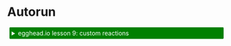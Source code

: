 <div id='codefund' style='float:right'></div>

# Autorun

<details>
    <summary style="color: white; background:green;padding:5px;margin:5px;border-radius:2px">egghead.io lesson 9: custom reactions</summary>
    <br>
    <div style="padding:5px;">
        <iframe style="border: none;" width=760 height=427  src="https://egghead.io/lessons/react-write-custom-mobx-reactions-with-when-and-autorun/embed" />
    </div>
    <a style="font-style:italic;padding:5px;margin:5px;"  href="https://egghead.io/lessons/react-write-custom-mobx-reactions-with-when-and-autorun">Hosted on egghead.io</a>
</details>

`mobx.autorun` can be used in those cases where you want to create a reactive function that will never have observers itself.
This is usually the case when you need to bridge from reactive to imperative code, for example for logging, persistence, or UI-updating code.
When `autorun` is used, the provided function will always be triggered once immediately and then again each time one of its dependencies changes.
In contrast, `computed(function)` creates functions that only re-evaluate if it has
observers on its own, otherwise its value is considered to be irrelevant.
As a rule of thumb: use `autorun` if you have a function that should run automatically but that doesn't result in a new value.
Use `computed` for everything else. Autoruns are about initiating _effects_, not about producing new values.
If a string is passed as first argument to `autorun`, it will be used as debug name.

The return value from autorun is a disposer function, which can be used to dispose of the autorun when you no longer need it.  The reaction itself will also be passed as the only argument to the function given to autorun, which allows you to manipulate it from within the autorun function.  This means there are two ways you can dispose of the reaction when you no longer need it:
```javascript
const disposer = autorun( reaction => { /* do some stuff */ } );
disposer();

// or

autorun( reaction => {
  /* do some stuff */
  reaction.dispose();
} );
```

Just like the [`@observer` decorator/function](./observer-component.md), `autorun` will only observe data that is used during the execution of the provided function.

```javascript
var numbers = observable([1,2,3]);
var sum = computed(() => numbers.reduce((a, b) => a + b, 0));

var disposer = autorun(() => console.log(sum.get()));
// prints '6'
numbers.push(4);
// prints '10'

disposer();
numbers.push(5);
// won't print anything, nor is `sum` re-evaluated
```

## Options

Autorun accepts as the second argument an options object with the following optional options:

* `delay`: Number in milliseconds that can be used to debounce the effect function. If zero (the default), no debouncing will happen.
* `name`: String that is used as name for this reaction in for example [`spy`](spy.md) events.
* `onError`: function that will handle the errors of this reaction, rather then propagating them.
* `scheduler`: Set a custom scheduler to determine how re-running the autorun function should be scheduled. It takes a function that should be invoked at some point in the future, for example: `{ scheduler: run => { setTimeout(run, 1000) }}`

## The `delay` option

```javascript
autorun(() => {
	// Assuming that profile.asJson returns an observable Json representation of profile,
	// send it to the server each time it is changed, but await at least 300 milliseconds before sending it.
	// When sent, the latest value of profile.asJson will be used.
	sendProfileToServer(profile.asJson);
}, { delay: 300 });
```

## The `onError` option

Exceptions thrown in autorun and all other types reactions are caught and logged to the console, but not propagated back to the original causing code.
This is to make sure that a reaction in one exception does not prevent the scheduled execution of other, possibly unrelated, reactions.
This also allows reactions to recover from exceptions; throwing an exception does not break the tracking done by MobX,
so as subsequent run of a reaction might complete normally again if the cause for the exception is removed.

It is possible to override the default logging behavior of Reactions by providing the `onError` option
Example:

```javascript
const age = observable.box(10)

const dispose = autorun(() => {
    if (age.get() < 0)
        throw new Error("Age should not be negative")
    console.log("Age", age.get())
}, {
    onError(e) {
        window.alert("Please enter a valid age")
    }
})
```

A global onError handler can be set as well, use `onReactionError(handler)`. This can be useful in tests or for client side error monitoring.

